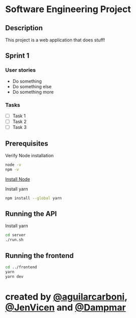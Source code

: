 # Software Engineering Project

## Description

This project is a web application that does stuff!

## Sprint 1

### User stories
- Do something
- Do something else
- Do something more

### Tasks
- [ ] Task 1
- [ ] Task 2
- [ ] Task 3

## Prerequisites

Verify Node installation
```bash
node -v
npm -v
```

[Install Node](https://nodejs.org/en/download/package-manager)


Install yarn
```bash
npm install --global yarn
```

## Running the API

Install yarn
```bash
cd server
./run.sh

```

## Running the frontend

```bash
cd ../frontend
yarn
yarn dev
```

# created by [@aguilarcarboni](https://github.com/aguilarcarboni), [@JenVicen](https://github.com/JenVicente) and [@Dampmar](https://github.com/Dampmar)